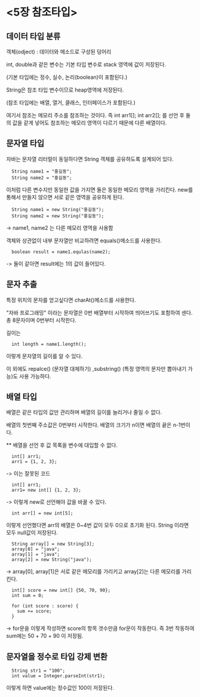 # <5장 참조타입>


## 데이터 타입 분류

객체(odject) : 데이터와 메소드로 구성된 덩어리

int, double과 같은 변수는 기본 타입 변수로 stack 영역에 값이 저장된다.

(기본 타입에는 정수, 실수, 논리(boolean)이 포함된다.)   

String은 참조 타입 변수이므로 heap영역에 저장된다.

(참조 타입에는 배열, 열거, 클래스, 인터페이스가 포함된다.)

여기서 참조는 메모리 주소를 참조하는 것이다. 즉 int arr1[]; int arr2[]; 를 선언 후 둘의 값을 같게 넣어도 참조하는 메모리 영역이 다르기 때문에 다른 배열이다.

## 문자열 타입

자바는 문자열 리터럴이 동일하다면 String 객체를 공유하도록 설계되어 있다.
```
  String name1 = "홍길동";
  String name2 = "홍길동";
```
이처럼 다른 변수지만 동일한 값을 가지면 둘은 동일한 메모리 영역을 가리킨다. new를 통해서 만들지 않으면 서로 같은 영역을 공유하게 된다.

```
  String name1 = new String("홍길동");
  String name2 = new String("홍길동");
```
-> name1, name2 는 다른 메모리 영역을 사용함

객체와 상관없이 내부 문자열만 비교하려면 equals()메소드를 사용한다.

```
  boolean result = name1.equlas(name2);
```
-> 둘이 같아면 result에는 1의 값이 들어있다.

## 문자 추출

특정 위치의 문자를 얻고싶다면 charAt()메소드를 사용한다.

"자바 프로그래밍" 이라는 문자열은 0번 배열부터 시작하여 띄어쓰기도 포함하여 센다. 총 8문자이며 0번부터 시작한다.

길이는
```
  int length = name1.length();
```
이렇게 문자열의 길이를 알 수 있다.

이 외에도 repalce() (문자열 대체하기) ,substring() (특정 영역의 문자만 뽑아내기 가능)도 사용 가능하다.

## 배열 타입

배열은 같은 타입의 값만 관리하며 배열의 길이를 늘리거나 줄일 수 없다.

배열의 첫번째 주소값은 0번부터 시작한다. 배열의 크기가 n이면 배열의 끝은 n-1번이다.

** 배열을 선언 후 값 목록을 변수에 대입할 수 없다.
```
  int[] arr1;
  arr1 = {1, 2, 3};
```
-> 이는 잘못된 코드

```
  int[] arr1;
  arr1= new int[] {1, 2, 3};
```
-> 이렇게 new로 선언해야 값을 바꿀 수 있다.

```
  int arr[] = new int[5];
```
이렇게 선언했다면 arr의 배열은 0~4번 값이 모두 0으로 초기화 된다.
String 이라면 모두 null값이 저장된다.

```
  String array[] = new String[3];
  array[0] = "java";
  array[1] = "java";
  array[2] = new String("java");
```
-> array[0], array[1]은 서로 같은 메모리를 가리키고 array[2]는 다른 메모리를 가리킨다.

```
  int[] score = new int[] {50, 70, 90};
  int sum = 0;

  for (int score : score) {
    sum += score;
  }
```
-> for문을 이렇게 작성하면 score의 항목 갯수만큼 for문이 작동한다. 즉 3번 작동하여 sum에는 50 + 70 + 90 이 저장됨.

## 문자열을 정수로 타입 강제 변환

```
  String str1 = "100";
  int value = Integer.parseInt(str1);
```
이렇게 하면 value에는 정수값인 100이 저장된다.
